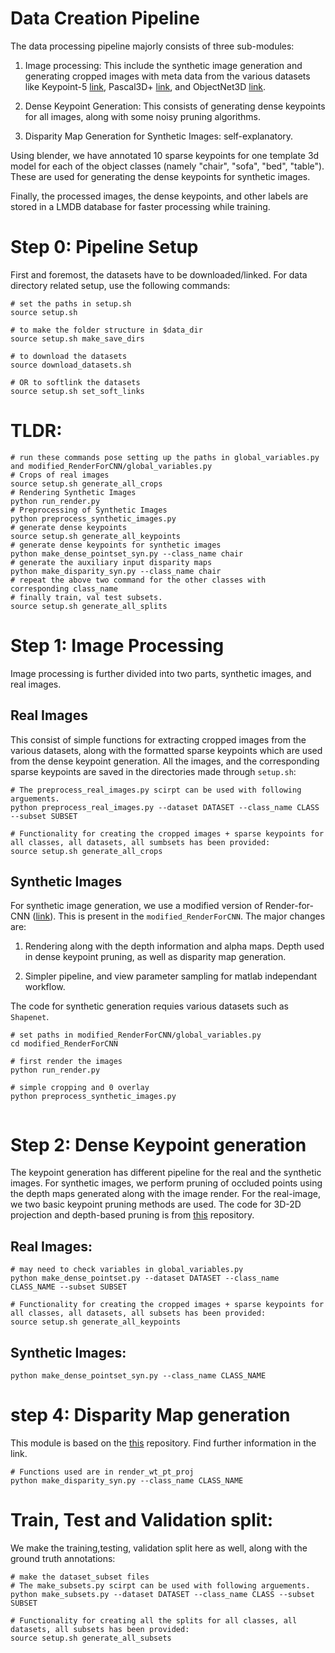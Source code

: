 # Data Creation Pipeline

The data processing pipeline majorly consists of three sub-modules: 

1) Image processing: This include the synthetic image generation and generating cropped images with meta data from the various datasets like Keypoint-5 [link](), Pascal3D+ [link](), and ObjectNet3D [link](). 

2) Dense Keypoint Generation: This consists of generating dense keypoints for all images, along with some noisy pruning algorithms.

3) Disparity Map Generation for Synthetic Images: self-explanatory.

Using blender, we have annotated 10 sparse keypoints for one template 3d model for each of the object classes (namely "chair", "sofa", "bed", "table"). These are used for generating the dense keypoints for synthetic images.

Finally, the processed images, the dense keypoints, and other labels are stored in a LMDB database for faster processing while training.

# Step 0: Pipeline Setup

First and foremost, the datasets have to be downloaded/linked. For data directory related setup, use the following commands:

```
# set the paths in setup.sh
source setup.sh

# to make the folder structure in $data_dir
source setup.sh make_save_dirs

# to download the datasets
source download_datasets.sh

# OR to softlink the datasets
source setup.sh set_soft_links
```
# **TLDR**: 
```
# run these commands pose setting up the paths in global_variables.py and modified_RenderForCNN/global_variables.py
# Crops of real images
source setup.sh generate_all_crops
# Rendering Synthetic Images
python run_render.py
# Preprocessing of Synthetic Images
python preprocess_synthetic_images.py
# generate dense keypoints
source setup.sh generate_all_keypoints
# generate dense keypoints for synthetic images
python make_dense_pointset_syn.py --class_name chair
# generate the auxiliary input disparity maps
python make_disparity_syn.py --class_name chair
# repeat the above two command for the other classes with corresponding class_name
# finally train, val test subsets.
source setup.sh generate_all_splits

```

# Step 1: Image Processing

Image processing is further divided into two parts, synthetic images, and real images.

## Real Images

This consist of simple functions for extracting cropped images from the various datasets, along with the formatted sparse keypoints which are used from the dense keypoint generation. All the images, and the corresponding sparse keypoints are saved in the directories made through `setup.sh`:


```
# The preprocess_real_images.py scirpt can be used with following arguements.
python preprocess_real_images.py --dataset DATASET --class_name CLASS --subset SUBSET

# Functionality for creating the cropped images + sparse keypoints for all classes, all datasets, all sumbsets has been provided:
source setup.sh generate_all_crops

```

## Synthetic Images

For synthetic image generation, we use a modified version of Render-for-CNN ([link]()). This is present in the `modified_RenderForCNN`. The major changes are:

1) Rendering along with the depth information and alpha maps. Depth used in dense keypoint pruning, as well as disparity map generation.

2) Simpler pipeline, and view parameter sampling for matlab independant workflow.

The code for synthetic generation requies various datasets such as `Shapenet`.
```
# set paths in modified_RenderForCNN/global_variables.py 
cd modified_RenderForCNN

# first render the images
python run_render.py

# simple cropping and 0 overlay
python preprocess_synthetic_images.py


```

# Step 2: Dense Keypoint generation

The keypoint generation has different pipeline for the real and the synthetic images. For synthetic images, we perform pruning of occluded points using the depth maps generated along with the image render. For the real-image, we two basic keypoint pruning methods are used. The code for 3D-2D projection and depth-based pruning is from [this]() repository.

## Real Images:
```
# may need to check variables in global_variables.py
python make_dense_pointset.py --dataset DATASET --class_name CLASS_NAME --subset SUBSET

# Functionality for creating the cropped images + sparse keypoints for all classes, all datasets, all subsets has been provided:
source setup.sh generate_all_keypoints

```

## Synthetic Images:
```
python make_dense_pointset_syn.py --class_name CLASS_NAME
```
# step 4: Disparity Map generation

This module is based on the [this]() repository. Find further information in the link.
```
# Functions used are in render_wt_pt_proj
python make_disparity_syn.py --class_name CLASS_NAME
```

# Train, Test and Validation split: 

We make the training,testing, validation split here as well, along with the ground truth annotations:

```
# make the dataset_subset files
# The make_subsets.py scirpt can be used with following arguements.
python make_subsets.py --dataset DATASET --class_name CLASS --subset SUBSET

# Functionality for creating all the splits for all classes, all datasets, all subsets has been provided:
source setup.sh generate_all_subsets
```

